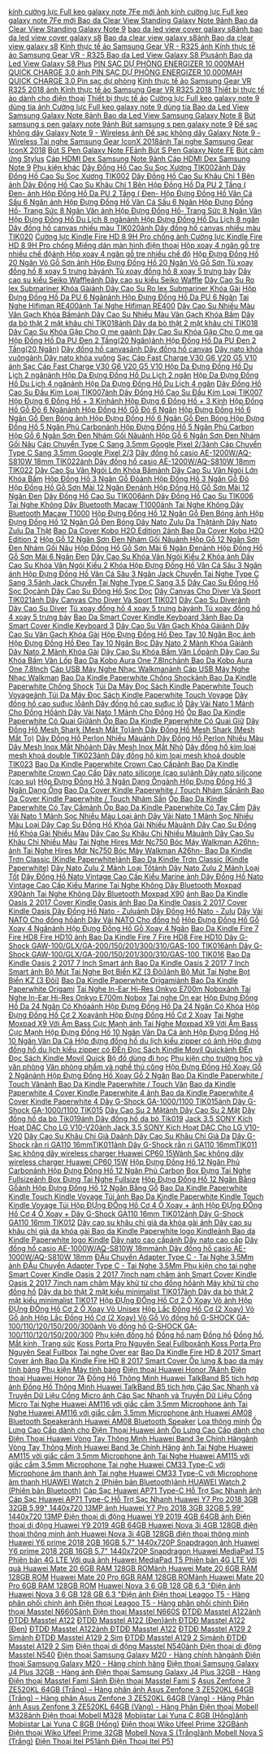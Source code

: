  [kính cường lực Full keo galaxy note 7Fe mới ](https://xasaxa.com/v1/pd/mieng-dan-man-hinh-dien-thoai-kinh-cuong-luc-full-keo-galaxy-note-7fe-moi/614)[ảnh kính cường lực Full keo galaxy note 7Fe mới ](https://xasaxa.com/v1/storage/mieng-dan-man-hinh-dien-thoai/kinh-cuong-luc-full-keo-galaxy-note-7fe-moi.jpg) [Bao da Clear View Standing Galaxy Note 9](https://xasaxa.com/v1/pd/op-lung-bao-da-dien-thoai-bao-da-clear-view-standing-galaxy-note-9/613)[ảnh Bao da Clear View Standing Galaxy Note 9](https://xasaxa.com/v1/storage/op-lung-bao-da-dien-thoai/bao-da-clear-view-standing-galaxy-note-9.jpg) [bao da led view cover galaxy s8](https://xasaxa.com/v1/pd/op-lung-bao-da-dien-thoai-bao-da-led-view-cover-galaxy-s8/612)[ảnh bao da led view cover galaxy s8](https://xasaxa.com/v1/storage/op-lung-bao-da-dien-thoai/bao-da-led-view-cover-galaxy-s8.jpg) [Bao da clear view galaxy s8](https://xasaxa.com/v1/pd/op-lung-bao-da-dien-thoai-bao-da-clear-view-galaxy-s8/611)[ảnh Bao da clear view galaxy s8](https://xasaxa.com/v1/storage/op-lung-bao-da-dien-thoai/bao-da-clear-view-galaxy-s8.jpg) [Kính thực tế ảo Samsung Gear VR - R325 ](https://xasaxa.com/v1/pd/thiet-bi-thuc-te-ao-danh-cho-dien-thoai-kinh-thuc-te-ao-samsung-gear-vr-r325/610)[ảnh Kính thực tế ảo Samsung Gear VR - R325 ](https://xasaxa.com/v1/storage/thiet-bi-thuc-te-ao-danh-cho-dien-thoai/kinh-thuc-te-ao-samsung-gear-vr-r325.jpg) [Bao da Led View Galaxy S8 Plus](https://xasaxa.com/v1/pd/op-lung-bao-da-dien-thoai-bao-da-led-view-galaxy-s8-plus/609)[ảnh Bao da Led View Galaxy S8 Plus](https://xasaxa.com/v1/storage/op-lung-bao-da-dien-thoai/bao-da-led-view-galaxy-s8-plus.jpg) [PIN SẠC DỰ PHÒNG ENERGIZER 10,000MAH QUICK CHARGE 3.0 ](https://xasaxa.com/v1/pd/pin-sac-du-phong-pin-sac-du-phong-energizer-10000mah-quick-charge-30/608)[ảnh PIN SẠC DỰ PHÒNG ENERGIZER 10,000MAH QUICK CHARGE 3.0 ](https://xasaxa.com/v1/storage/pin-sac-du-phong/pin-sac-du-phong-energizer-10000mah-quick-charge-30.jpg) [Pin sạc dự phòng](https://xasaxa.com/v1/pd/pin-sac-du-phong/607) [Kính thực tế ảo Samsung Gear VR R325 2018 ](https://xasaxa.com/v1/pd/thiet-bi-thuc-te-ao-danh-cho-dien-thoai-kinh-thuc-te-ao-samsung-gear-vr-r325-2018/606)[ảnh Kính thực tế ảo Samsung Gear VR R325 2018 ](https://xasaxa.com/v1/storage/thiet-bi-thuc-te-ao-danh-cho-dien-thoai/kinh-thuc-te-ao-samsung-gear-vr-r325-2018.jpg) [Thiết bị thực tế ảo dành cho điện thoại](https://xasaxa.com/v1/pd/thiet-bi-thuc-te-ao-danh-cho-dien-thoai/605) [Thiết bị thực tế ảo](https://xasaxa.com/v1/pd/thiet-bi-thuc-te-ao/604) [Cường lực Full keo galaxy note 9 dùng tia ](https://xasaxa.com/v1/pd/mieng-dan-man-hinh-dien-thoai-cuong-luc-full-keo-galaxy-note-9-dung-tia/603)[ảnh Cường lực Full keo galaxy note 9 dùng tia ](https://xasaxa.com/v1/storage/mieng-dan-man-hinh-dien-thoai/cuong-luc-full-keo-galaxy-note-9-dung-tia.jpg) [Bao da Led View Samsung Galaxy Note 8](https://xasaxa.com/v1/pd/op-lung-bao-da-dien-thoai-bao-da-led-view-samsung-galaxy-note-8/602)[ảnh Bao da Led View Samsung Galaxy Note 8](https://xasaxa.com/v1/storage/op-lung-bao-da-dien-thoai/bao-da-led-view-samsung-galaxy-note-8.jpg) [Bút samsung s pen galaxy note 9](https://xasaxa.com/v1/pd/phu-kien-khac-but-samsung-s-pen-galaxy-note-9/601)[ảnh Bút samsung s pen galaxy note 9](https://xasaxa.com/v1/storage/phu-kien-dien-thoai-khac/but-samsung-s-pen-galaxy-note-9.jpg) [Đế sạc không dây Galaxy Note 9 - Wireless ](https://xasaxa.com/v1/pd/cap-dock-sac-de-sac-khong-day-galaxy-note-9-wireless/600)[ảnh Đế sạc không dây Galaxy Note 9 - Wireless ](https://xasaxa.com/v1/storage/cap-dien-thoai/de-sac-khong-day-galaxy-note-9-wireless.jpg) [Tai nghe Samsung Gear IconX 2018](https://xasaxa.com/v1/pd/tai-nghe-nhet-tai-khong-day-tai-nghe-samsung-gear-iconx-2018/599)[ảnh Tai nghe Samsung Gear IconX 2018](https://xasaxa.com/v1/storage/tai-nghe-nhet-tai-khong-day/tai-nghe-samsung-gear-iconx-2018.jpg) [Bút S Pen Galaxy Note FE](https://xasaxa.com/v1/pd/but-cam-ung-stylus-but-s-pen-galaxy-note-fe/598)[ảnh Bút S Pen Galaxy Note FE](https://xasaxa.com/v1/storage/but-cam-ung-stylus/but-s-pen-galaxy-note-fe.jpg) [Bút cảm ứng Stylus](https://xasaxa.com/v1/pd/but-cam-ung-stylus/597) [Cáp HDMI Dex Samsung Note 9](https://xasaxa.com/v1/pd/phu-kien-khac-cap-hdmi-dex-samsung-note-9/596)[ảnh Cáp HDMI Dex Samsung Note 9](https://xasaxa.com/v1/storage/phu-kien-dien-thoai-khac/cap-hdmi-dex-samsung-note-9.jpg) [Phụ kiện khác](https://xasaxa.com/v1/pd/phu-kien-khac/595) [Dây Đồng Hồ Cao Su Sọc Xương TIK002](https://xasaxa.com/v1/pd/phu-kien-dong-ho-day-dong-ho-cao-su-soc-xuong-tik002/594)[ảnh Dây Đồng Hồ Cao Su Sọc Xương TIK002](https://xasaxa.com/v1/storage/phu-kien-dong-ho-danh-cho-nam-gioi/day-dong-ho-cao-su-soc-xuong-tik002.jpg) [Dây Đồng Hồ Cao Su Khâu Chỉ 1 Bên ](https://xasaxa.com/v1/pd/phu-kien-dong-ho-day-dong-ho-cao-su-khau-chi-1-ben/593)[ảnh Dây Đồng Hồ Cao Su Khâu Chỉ 1 Bên ](https://xasaxa.com/v1/storage/phu-kien-dong-ho-danh-cho-nam-gioi/day-dong-ho-cao-su-khau-chi-1-ben.jpg) [Hộp Đồng Hồ Da PU 2 Tầng ( Đen- ](https://xasaxa.com/v1/pd/phu-kien-dong-ho-hop-dong-ho-da-pu-2-tang-den/592)[ảnh Hộp Đồng Hồ Da PU 2 Tầng ( Đen- ](https://xasaxa.com/v1/storage/phu-kien-dong-ho-danh-cho-nam-gioi/hop-dong-ho-da-pu-2-tang-den.jpg) [Hộp Đựng Đồng Hồ Vân Cá Sấu 6 Ngăn ](https://xasaxa.com/v1/pd/phu-kien-dong-ho-hop-dung-dong-ho-van-ca-sau-6-ngan/591)[ảnh Hộp Đựng Đồng Hồ Vân Cá Sấu 6 Ngăn ](https://xasaxa.com/v1/storage/phu-kien-dong-ho-danh-cho-nam-gioi/hop-dung-dong-ho-van-ca-sau-6-ngan.jpg) [Hộp Đựng Đồng Hồ- Trang Sức 8 Ngăn Vân ](https://xasaxa.com/v1/pd/phu-kien-dong-ho-hop-dung-dong-ho-trang-suc-8-ngan-van/590)[ảnh Hộp Đựng Đồng Hồ- Trang Sức 8 Ngăn Vân ](https://xasaxa.com/v1/storage/phu-kien-dong-ho-danh-cho-nam-gioi/hop-dung-dong-ho-trang-suc-8-ngan-van.jpg) [Hộp Đựng Đồng Hồ Du Lịch 8 ngăn](https://xasaxa.com/v1/pd/phu-kien-dong-ho-hop-dung-dong-ho-du-lich-8-ngan/589)[ảnh Hộp Đựng Đồng Hồ Du Lịch 8 ngăn](https://xasaxa.com/v1/storage/phu-kien-dong-ho-danh-cho-nam-gioi/hop-dung-dong-ho-du-lich-8-ngan.jpg) [Dây đồng hồ canvas nhiều màu TIK020](https://xasaxa.com/v1/pd/phu-kien-dong-ho-day-dong-ho-canvas-nhieu-mau-tik020/588)[ảnh Dây đồng hồ canvas nhiều màu TIK020](https://xasaxa.com/v1/storage/phu-kien-dong-ho-danh-cho-nam-gioi/day-dong-ho-canvas-nhieu-mau-tik020.jpg) [Cường lực Kindle Fire HD 8 9H Pro chống ](https://xasaxa.com/v1/pd/mieng-dan-man-hinh-dien-thoai-cuong-luc-kindle-fire-hd-8-9h-pro-chong/587)[ảnh Cường lực Kindle Fire HD 8 9H Pro chống ](https://xasaxa.com/v1/storage/mieng-dan-man-hinh-dien-thoai/cuong-luc-kindle-fire-hd-8-9h-pro-chong.jpg) [Miếng dán màn hình điện thoại](https://xasaxa.com/v1/pd/mieng-dan-man-hinh-dien-thoai/586) [Hộp xoay 4 ngăn gỗ tre nhiều chế độ](https://xasaxa.com/v1/pd/phu-kien-dong-ho-hop-xoay-4-ngan-go-tre-nhieu-che-do/585)[ảnh Hộp xoay 4 ngăn gỗ tre nhiều chế độ](https://xasaxa.com/v1/storage/phu-kien-dong-ho-danh-cho-nam-gioi/hop-xoay-4-ngan-go-tre-nhieu-che-do.jpg) [Hộp Đựng Đồng Hồ 20 Ngăn Vỏ Gỗ Sơn ](https://xasaxa.com/v1/pd/phu-kien-dong-ho-hop-dung-dong-ho-20-ngan-vo-go-son/584)[ảnh Hộp Đựng Đồng Hồ 20 Ngăn Vỏ Gỗ Sơn ](https://xasaxa.com/v1/storage/temporary-url-key-level4-5/hop-dung-dong-ho-20-ngan-vo-go-son.jpg) [Tủ xoay đồng hồ 8 xoay 5 trưng bày](https://xasaxa.com/v1/pd/phu-kien-dong-ho-tu-xoay-dong-ho-8-xoay-5-trung-bay/583)[ảnh Tủ xoay đồng hồ 8 xoay 5 trưng bày](https://xasaxa.com/v1/storage/phu-kien-dong-ho-danh-cho-nam-gioi/tu-xoay-dong-ho-8-xoay-5-trung-bay.jpg) [Dây cao su kiểu Seiko Waffle](https://xasaxa.com/v1/pd/phu-kien-dong-ho-day-cao-su-kieu-seiko-waffle/582)[ảnh Dây cao su kiểu Seiko Waffle](https://xasaxa.com/v1/storage/phu-kien-dong-ho-danh-cho-nam-gioi/day-cao-su-kieu-seiko-waffle.jpg) [Dây Cao Su Ro lex Submariner Khóa Gài](https://xasaxa.com/v1/pd/phu-kien-dong-ho-day-cao-su-ro-lex-submariner-khoa-gai/581)[ảnh Dây Cao Su Ro lex Submariner Khóa Gài](https://xasaxa.com/v1/storage/phu-kien-dong-ho-danh-cho-nam-gioi/day-cao-su-ro-lex-submariner-khoa-gai.jpg) [Hộp Đựng Đồng Hồ Da PU 6 Ngăn](https://xasaxa.com/v1/pd/phu-kien-dong-ho-hop-dung-dong-ho-da-pu-6-ngan/580)[ảnh Hộp Đựng Đồng Hồ Da PU 6 Ngăn](https://xasaxa.com/v1/storage/temporary-url-key-level4-5/hop-dung-dong-ho-da-pu-6-ngan.jpg) [Tai Nghe Hifiman RE400](https://xasaxa.com/v1/pd/tai-nghe-nhet-tai-tai-nghe-hifiman-re400/579)[ảnh Tai Nghe Hifiman RE400](https://xasaxa.com/v1/storage/tai-nghe-nhet-tai/tai-nghe-hifiman-re400.jpg) [Dây Cao Su Nhiều Màu Vân Gạch Khóa Bấm](https://xasaxa.com/v1/pd/phu-kien-dong-ho-day-cao-su-nhieu-mau-van-gach-khoa-bam/578)[ảnh Dây Cao Su Nhiều Màu Vân Gạch Khóa Bấm](https://xasaxa.com/v1/storage/phu-kien-dong-ho-danh-cho-nam-gioi/day-cao-su-nhieu-mau-van-gach-khoa-bam.jpg) [Dây da bò thật 2 mặt khâu chỉ TIK018](https://xasaxa.com/v1/pd/phu-kien-dong-ho-day-da-bo-that-2-mat-khau-chi-tik018/577)[ảnh Dây da bò thật 2 mặt khâu chỉ TIK018](https://xasaxa.com/v1/storage/phu-kien-dong-ho-danh-cho-nam-gioi/day-da-bo-that-2-mat-khau-chi-tik018.jpg) [Dây Cao Su Khóa Gập Cho O me ga](https://xasaxa.com/v1/pd/phu-kien-dong-ho-day-cao-su-khoa-gap-cho-o-me-ga/576)[ảnh Dây Cao Su Khóa Gập Cho O me ga](https://xasaxa.com/v1/storage/phu-kien-dong-ho-danh-cho-nam-gioi/day-cao-su-khoa-gap-cho-o-me-ga.jpg) [Hộp Đồng Hồ Da PU Đen 2 Tầng(20 Ngăn)](https://xasaxa.com/v1/pd/phu-kien-dong-ho-hop-dong-ho-da-pu-den-2-tang20-ngan/575)[ảnh Hộp Đồng Hồ Da PU Đen 2 Tầng(20 Ngăn)](https://xasaxa.com/v1/storage/temporary-url-key-level4-5/hop-dong-ho-da-pu-den-2-tang20-ngan.jpg) [Dây đồng hồ canvas](https://xasaxa.com/v1/pd/phu-kien-dong-ho-day-dong-ho-canvas/574)[ảnh Dây đồng hồ canvas](https://xasaxa.com/v1/storage/phu-kien-dong-ho-danh-cho-nam-gioi/day-dong-ho-canvas.jpg) [Dây nato khóa vuông](https://xasaxa.com/v1/pd/phu-kien-dong-ho-day-nato-khoa-vuong/573)[ảnh Dây nato khóa vuông](https://xasaxa.com/v1/storage/phu-kien-dong-ho-danh-cho-nam-gioi/day-nato-khoa-vuong.jpg) [Sạc Cáp Fast Charge V30 G6 V20 G5 V10 ](https://xasaxa.com/v1/pd/cap-dock-sac-sac-cap-fast-charge-v30-g6-v20-g5-v10/572)[ảnh Sạc Cáp Fast Charge V30 G6 V20 G5 V10 ](https://xasaxa.com/v1/storage/cap-dien-thoai/sac-cap-fast-charge-v30-g6-v20-g5-v10.jpg) [Hộp Da Đựng Đồng Hồ Du Lịch 2 ngăn](https://xasaxa.com/v1/pd/phu-kien-dong-ho-hop-da-dung-dong-ho-du-lich-2-ngan/571)[ảnh Hộp Da Đựng Đồng Hồ Du Lịch 2 ngăn](https://xasaxa.com/v1/storage/phu-kien-dong-ho-danh-cho-nam-gioi/hop-da-dung-dong-ho-du-lich-2-ngan.jpg) [Hộp Da Đựng Đồng Hồ Du Lịch 4 ngăn](https://xasaxa.com/v1/pd/phu-kien-dong-ho-hop-da-dung-dong-ho-du-lich-4-ngan/570)[ảnh Hộp Da Đựng Đồng Hồ Du Lịch 4 ngăn](https://xasaxa.com/v1/storage/phu-kien-dong-ho-danh-cho-nam-gioi/hop-da-dung-dong-ho-du-lich-4-ngan.jpg) [Dây Đồng Hồ Cao Su Đầu Kim Loại TIK007](https://xasaxa.com/v1/pd/phu-kien-dong-ho-day-dong-ho-cao-su-dau-kim-loai-tik007/569)[ảnh Dây Đồng Hồ Cao Su Đầu Kim Loại TIK007](https://xasaxa.com/v1/storage/temporary-url-key-level4-5/day-dong-ho-cao-su-dau-kim-loai-tik007.jpg) [Hộp Đựng 6 Đồng Hồ + 3 Kính](https://xasaxa.com/v1/pd/phu-kien-dong-ho-hop-dung-6-dong-ho-3-kinh/568)[ảnh Hộp Đựng 6 Đồng Hồ + 3 Kính](https://xasaxa.com/v1/storage/phu-kien-dong-ho-danh-cho-nam-gioi/hop-dung-6-dong-ho-3-kinh.jpg) [Hộp Đồng Hồ Gỗ Đỏ 6 Ngăn](https://xasaxa.com/v1/pd/phu-kien-dong-ho-hop-dong-ho-go-do-6-ngan/567)[ảnh Hộp Đồng Hồ Gỗ Đỏ 6 Ngăn](https://xasaxa.com/v1/storage/phu-kien-dong-ho-danh-cho-nam-gioi/hop-dong-ho-go-do-6-ngan.jpg) [Hộp Đựng Đồng Hồ 6 Ngăn Gỗ Đen Bóng ](https://xasaxa.com/v1/pd/phu-kien-dong-ho-hop-dung-dong-ho-6-ngan-go-den-bong/566)[ảnh Hộp Đựng Đồng Hồ 6 Ngăn Gỗ Đen Bóng ](https://xasaxa.com/v1/storage/phu-kien-dong-ho-danh-cho-nam-gioi/hop-dung-dong-ho-6-ngan-go-den-bong.jpg) [Hộp Đựng Đồng Hồ 5 Ngăn Phủ Carbon](https://xasaxa.com/v1/pd/phu-kien-dong-ho-hop-dung-dong-ho-5-ngan-phu-carbon/565)[ảnh Hộp Đựng Đồng Hồ 5 Ngăn Phủ Carbon](https://xasaxa.com/v1/storage/phu-kien-dong-ho-danh-cho-nam-gioi/hop-dung-dong-ho-5-ngan-phu-carbon.jpg) [Hộp Gỗ 6 Ngăn Sơn Đen Nhám Gối Nâu](https://xasaxa.com/v1/pd/phu-kien-dong-ho-hop-go-6-ngan-son-den-nham-goi-nau/564)[ảnh Hộp Gỗ 6 Ngăn Sơn Đen Nhám Gối Nâu](https://xasaxa.com/v1/storage/phu-kien-dong-ho-danh-cho-nam-gioi/hop-go-6-ngan-son-den-nham-goi-nau.jpg) [Cáp Chuyển Type C Sang 3.5mm Google Pixel 2/3](https://xasaxa.com/v1/pd/cap-dock-sac-cap-chuyen-type-c-sang-35mm-google-pixel-23/563)[ảnh Cáp Chuyển Type C Sang 3.5mm Google Pixel 2/3](https://xasaxa.com/v1/storage/cap-dien-thoai/cap-chuyen-type-c-sang-35mm-google-pixel-23.jpg) [Dây đồng hồ casio AE-1200W/AQ-S810W 18mm TIK022](https://xasaxa.com/v1/pd/phu-kien-dong-ho-day-dong-ho-casio-ae-1200waq-s810w-18mm-tik022/562)[ảnh Dây đồng hồ casio AE-1200W/AQ-S810W 18mm TIK022](https://xasaxa.com/v1/storage/phu-kien-dong-ho-danh-cho-nam-gioi/day-dong-ho-casio-ae-1200waq-s810w-18mm-tik022.jpg) [Dây Cao Su Vân Ngói Lớn Khóa Bấm](https://xasaxa.com/v1/pd/phu-kien-dong-ho-day-cao-su-van-ngoi-lon-khoa-bam/561)[ảnh Dây Cao Su Vân Ngói Lớn Khóa Bấm](https://xasaxa.com/v1/storage/phu-kien-dong-ho-danh-cho-nam-gioi/day-cao-su-van-ngoi-lon-khoa-bam.jpg) [Hộp Đồng Hồ 3 Ngăn Gỗ Đỏ](https://xasaxa.com/v1/pd/phu-kien-dong-ho-hop-dong-ho-3-ngan-go-do/560)[ảnh Hộp Đồng Hồ 3 Ngăn Gỗ Đỏ](https://xasaxa.com/v1/storage/temporary-url-key-level4-5/hop-dong-ho-3-ngan-go-do.jpg) [Hộp Đồng Hồ Gỗ Sơn Mài 12 Ngăn Đen](https://xasaxa.com/v1/pd/phu-kien-dong-ho-hop-dong-ho-go-son-mai-12-ngan-den/559)[ảnh Hộp Đồng Hồ Gỗ Sơn Mài 12 Ngăn Đen](https://xasaxa.com/v1/storage/temporary-url-key-level4-5/hop-dong-ho-go-son-mai-12-ngan-den.jpg) [Dây Đồng Hồ Cao Su TIK006](https://xasaxa.com/v1/pd/phu-kien-dong-ho-day-dong-ho-cao-su-tik006/558)[ảnh Dây Đồng Hồ Cao Su TIK006](https://xasaxa.com/v1/storage/phu-kien-dong-ho-danh-cho-nam-gioi/day-dong-ho-cao-su-tik006.jpg) [Tai Nghe Không Dây Bluetooth Macaw T1000](https://xasaxa.com/v1/pd/tai-nghe-nhet-tai-khong-day-tai-nghe-khong-day-bluetooth-macaw-t1000/557)[ảnh Tai Nghe Không Dây Bluetooth Macaw T1000](https://xasaxa.com/v1/storage/tai-nghe-nhet-tai-khong-day/tai-nghe-khong-day-bluetooth-macaw-t1000.jpg) [Hộp Đựng Đồng Hồ 12 Ngăn Gỗ Đen Bóng ](https://xasaxa.com/v1/pd/phu-kien-dong-ho-hop-dung-dong-ho-12-ngan-go-den-bong/556)[ảnh Hộp Đựng Đồng Hồ 12 Ngăn Gỗ Đen Bóng ](https://xasaxa.com/v1/storage/phu-kien-dong-ho-danh-cho-nam-gioi/hop-dung-dong-ho-12-ngan-go-den-bong.jpg) [Dây Nato Zulu Da Thật](https://xasaxa.com/v1/pd/phu-kien-dong-ho-day-nato-zulu-da-that/555)[ảnh Dây Nato Zulu Da Thật](https://xasaxa.com/v1/storage/temporary-url-key-level4-5/day-nato-zulu-da-that.jpg) [Bao Da Cover Kobo H2O Edition 2](https://xasaxa.com/v1/pd/op-lung-bao-da-may-tinh-bang-bao-da-cover-kobo-h2o-edition-2/554)[ảnh Bao Da Cover Kobo H2O Edition 2](https://xasaxa.com/v1/storage/op-lung-bao-da-may-tinh-bang/bao-da-cover-kobo-h2o-edition-2.jpg) [Hộp Gỗ 12 Ngăn Sơn Đen Nhám Gối Nâu](https://xasaxa.com/v1/pd/phu-kien-dong-ho-hop-go-12-ngan-son-den-nham-goi-nau/553)[ảnh Hộp Gỗ 12 Ngăn Sơn Đen Nhám Gối Nâu](https://xasaxa.com/v1/storage/phu-kien-dong-ho-danh-cho-nam-gioi/hop-go-12-ngan-son-den-nham-goi-nau.jpg) [Hộp Đồng Hồ Gỗ Sơn Mài 6 Ngăn Đen](https://xasaxa.com/v1/pd/phu-kien-dong-ho-hop-dong-ho-go-son-mai-6-ngan-den/552)[ảnh Hộp Đồng Hồ Gỗ Sơn Mài 6 Ngăn Đen](https://xasaxa.com/v1/storage/temporary-url-key-level4-5/hop-dong-ho-go-son-mai-6-ngan-den.jpg) [Dây Cao Su Khóa Vân Ngói Kiểu 2 Khóa ](https://xasaxa.com/v1/pd/phu-kien-dong-ho-day-cao-su-khoa-van-ngoi-kieu-2-khoa/551)[ảnh Dây Cao Su Khóa Vân Ngói Kiểu 2 Khóa ](https://xasaxa.com/v1/storage/temporary-url-key-level4-5/day-cao-su-khoa-van-ngoi-kieu-2-khoa.jpg) [Hộp Đựng Đồng Hồ Vân Cá Sâu 3 Ngăn ](https://xasaxa.com/v1/pd/phu-kien-dong-ho-hop-dung-dong-ho-van-ca-sau-3-ngan/550)[ảnh Hộp Đựng Đồng Hồ Vân Cá Sâu 3 Ngăn ](https://xasaxa.com/v1/storage/temporary-url-key-level4-5/hop-dung-dong-ho-van-ca-sau-3-ngan.jpg) [Jack Chuyển Tai Nghe Type C Sang 3.5](https://xasaxa.com/v1/pd/phu-kien-cho-tai-nghe-jack-chuyen-tai-nghe-type-c-sang-35/549)[ảnh Jack Chuyển Tai Nghe Type C Sang 3.5](https://xasaxa.com/v1/storage/phu-kien-cho-tai-nghe/jack-chuyen-tai-nghe-type-c-sang-35.jpg) [Dây Cao Su Đồng Hồ Sọc Dọc](https://xasaxa.com/v1/pd/phu-kien-dong-ho-day-cao-su-dong-ho-soc-doc/548)[ảnh Dây Cao Su Đồng Hồ Sọc Dọc](https://xasaxa.com/v1/storage/phu-kien-dong-ho-danh-cho-nam-gioi/day-cao-su-dong-ho-soc-doc.jpg) [Dây Canvas Cho Diver Và Sport TIK021](https://xasaxa.com/v1/pd/phu-kien-dong-ho-day-canvas-cho-diver-va-sport-tik021/547)[ảnh Dây Canvas Cho Diver Và Sport TIK021](https://xasaxa.com/v1/storage/phu-kien-dong-ho-danh-cho-nam-gioi/day-canvas-cho-diver-va-sport-tik021.jpg) [Dây Cao Su Diver](https://xasaxa.com/v1/pd/phu-kien-dong-ho-day-cao-su-diver/546)[ảnh Dây Cao Su Diver](https://xasaxa.com/v1/storage/temporary-url-key-level4-5/day-cao-su-diver.jpg) [Tủ xoay đồng hồ 4 xoay 5 trưng bày](https://xasaxa.com/v1/pd/phu-kien-dong-ho-tu-xoay-dong-ho-4-xoay-5-trung-bay/545)[ảnh Tủ xoay đồng hồ 4 xoay 5 trưng bày](https://xasaxa.com/v1/storage/phu-kien-dong-ho-danh-cho-nam-gioi/tu-xoay-dong-ho-4-xoay-5-trung-bay.jpg) [Bao Da Smart Cover Kindle Keyboard 3](https://xasaxa.com/v1/pd/op-lung-bao-da-may-tinh-bang-bao-da-smart-cover-kindle-keyboard-3/544)[ảnh Bao Da Smart Cover Kindle Keyboard 3](https://xasaxa.com/v1/storage/op-lung-bao-da-may-tinh-bang/bao-da-smart-cover-kindle-keyboard-3.jpg) [Dây Cao Su Vân Gạch Khóa Gài](https://xasaxa.com/v1/pd/phu-kien-dong-ho-day-cao-su-van-gach-khoa-gai/543)[ảnh Dây Cao Su Vân Gạch Khóa Gài](https://xasaxa.com/v1/storage/phu-kien-dong-ho-danh-cho-nam-gioi/day-cao-su-van-gach-khoa-gai.jpg) [Hộp Đựng Đồng Hồ Đeo Tay 10 Ngăn Bọc ](https://xasaxa.com/v1/pd/phu-kien-dong-ho-hop-dung-dong-ho-deo-tay-10-ngan-boc/542)[ảnh Hộp Đựng Đồng Hồ Đeo Tay 10 Ngăn Bọc ](https://xasaxa.com/v1/storage/temporary-url-key-level4-5/hop-dung-dong-ho-deo-tay-10-ngan-boc.jpg) [Dây Nato 2 Mảnh Khóa Gài](https://xasaxa.com/v1/pd/phu-kien-dong-ho-day-nato-2-manh-khoa-gai/541)[ảnh Dây Nato 2 Mảnh Khóa Gài](https://xasaxa.com/v1/storage/temporary-url-key-level4-5/day-nato-2-manh-khoa-gai.jpg) [Dây Cao Su Khóa Bấm Vân Lốp](https://xasaxa.com/v1/pd/phu-kien-dong-ho-day-cao-su-khoa-bam-van-lop/540)[ảnh Dây Cao Su Khóa Bấm Vân Lốp](https://xasaxa.com/v1/storage/temporary-url-key-level4-5/day-cao-su-khoa-bam-van-lop.jpg) [Bao Da Kobo Aura One 7.8Inch](https://xasaxa.com/v1/pd/op-lung-bao-da-may-tinh-bang-bao-da-kobo-aura-one-78inch/539)[ảnh Bao Da Kobo Aura One 7.8Inch](https://xasaxa.com/v1/storage/op-lung-bao-da-may-tinh-bang/bao-da-kobo-aura-one-78inch.jpg) [Cáp USB Máy Nghe Nhạc Walkman](https://xasaxa.com/v1/pd/phu-kien-cho-tai-nghe-cap-usb-may-nghe-nhac-walkman/538)[ảnh Cáp USB Máy Nghe Nhạc Walkman](https://xasaxa.com/v1/storage/phu-kien-cho-tai-nghe/cap-usb-may-nghe-nhac-walkman.jpg) [Bao Da Kindle Paperwhite Chống Shock](https://xasaxa.com/v1/pd/op-lung-bao-da-may-tinh-bang-bao-da-kindle-paperwhite-chong-shock/537)[ảnh Bao Da Kindle Paperwhite Chống Shock](https://xasaxa.com/v1/storage/op-lung-bao-da-may-tinh-bang/bao-da-kindle-paperwhite-chong-shock.jpg) [Túi Da Máy Đọc Sách Kindle Paperwhite Touch Voyage](https://xasaxa.com/v1/pd/bo-do-dung-di-hoc-tui-da-may-doc-sach-kindle-paperwhite-touch-voyage/536)[ảnh Túi Da Máy Đọc Sách Kindle Paperwhite Touch Voyage](https://xasaxa.com/v1/storage/bo-do-dung-di-hoc/tui-da-may-doc-sach-kindle-paperwhite-touch-voyage.jpg) [Dây đồng hồ cao suđục lỗ](https://xasaxa.com/v1/pd/phu-kien-dong-ho-day-dong-ho-cao-suduc-lo/535)[ảnh Dây đồng hồ cao suđục lỗ](https://xasaxa.com/v1/storage/phu-kien-dong-ho-danh-cho-nam-gioi/day-dong-ho-cao-suduc-lo.jpg) [Dây Vải Nato 1 Mảnh Cho Đồng Hồ](https://xasaxa.com/v1/pd/phu-kien-dong-ho-day-vai-nato-1-manh-cho-dong-ho/534)[ảnh Dây Vải Nato 1 Mảnh Cho Đồng Hồ](https://xasaxa.com/v1/storage/temporary-url-key-level4-5/day-vai-nato-1-manh-cho-dong-ho.jpg) [Ốp Bao Da Kindle Paperwhite Có Quai Giữ](https://xasaxa.com/v1/pd/op-lung-bao-da-may-tinh-bang-op-bao-da-kindle-paperwhite-co-quai-giu/533)[ảnh Ốp Bao Da Kindle Paperwhite Có Quai Giữ](https://xasaxa.com/v1/storage/op-lung-bao-da-may-tinh-bang/op-bao-da-kindle-paperwhite-co-quai-giu.jpg) [Dây Đồng Hồ Mesh Shark (Mesh Mắt To)](https://xasaxa.com/v1/pd/phu-kien-dong-ho-day-dong-ho-mesh-shark-mesh-mat-to/532)[ảnh Dây Đồng Hồ Mesh Shark (Mesh Mắt To)](https://xasaxa.com/v1/storage/phu-kien-dong-ho-danh-cho-nam-gioi/day-dong-ho-mesh-shark-mesh-mat-to.jpg) [Dây Đồng Hồ Perlon Nhiều Màu](https://xasaxa.com/v1/pd/phu-kien-dong-ho-day-dong-ho-perlon-nhieu-mau/531)[ảnh Dây Đồng Hồ Perlon Nhiều Màu](https://xasaxa.com/v1/storage/temporary-url-key-level4-5/day-dong-ho-perlon-nhieu-mau.jpg) [Dây Mesh Inox Mắt Nhỏ](https://xasaxa.com/v1/pd/phu-kien-dong-ho-day-mesh-inox-mat-nho/530)[ảnh Dây Mesh Inox Mắt Nhỏ](https://xasaxa.com/v1/storage/temporary-url-key-level4-5/day-mesh-inox-mat-nho.jpg) [Dây đồng hồ kim loại mesh khoá double TIK023](https://xasaxa.com/v1/pd/phu-kien-dong-ho-day-dong-ho-kim-loai-mesh-khoa-double-tik023/529)[ảnh Dây đồng hồ kim loại mesh khoá double TIK023](https://xasaxa.com/v1/storage/phu-kien-dong-ho-danh-cho-nam-gioi/day-dong-ho-kim-loai-mesh-khoa-double-tik023.jpg) [Bao Da Kindle Paperwhite Crown Cao Cấp](https://xasaxa.com/v1/pd/op-lung-bao-da-may-tinh-bang-bao-da-kindle-paperwhite-crown-cao-cap/528)[ảnh Bao Da Kindle Paperwhite Crown Cao Cấp](https://xasaxa.com/v1/storage/op-lung-bao-da-may-tinh-bang/bao-da-kindle-paperwhite-crown-cao-cap.jpg) [Dây nato silicone (cao su)](https://xasaxa.com/v1/pd/phu-kien-dong-ho-day-nato-silicone-cao-su/527)[ảnh Dây nato silicone (cao su)](https://xasaxa.com/v1/storage/phu-kien-dong-ho-danh-cho-nam-gioi/day-nato-silicone-cao-su.jpg) [Hộp Đựng Đồng Hồ 3 Ngăn Dạng Ống](https://xasaxa.com/v1/pd/phu-kien-dong-ho-hop-dung-dong-ho-3-ngan-dang-ong/526)[ảnh Hộp Đựng Đồng Hồ 3 Ngăn Dạng Ống](https://xasaxa.com/v1/storage/phu-kien-dong-ho-danh-cho-nam-gioi/hop-dung-dong-ho-3-ngan-dang-ong.jpg) [Bao Da Cover Kindle Paperwhite / Touch Nhám Sần](https://xasaxa.com/v1/pd/op-lung-bao-da-may-tinh-bang-bao-da-cover-kindle-paperwhite-touch-nham-san/525)[ảnh Bao Da Cover Kindle Paperwhite / Touch Nhám Sần](https://xasaxa.com/v1/storage/op-lung-bao-da-may-tinh-bang/bao-da-cover-kindle-paperwhite-touch-nham-san.jpg) [Ốp Bao Da Kindle Paperwhite Có Tay Cầm](https://xasaxa.com/v1/pd/op-lung-bao-da-may-tinh-bang-op-bao-da-kindle-paperwhite-co-tay-cam/524)[ảnh Ốp Bao Da Kindle Paperwhite Có Tay Cầm](https://xasaxa.com/v1/storage/op-lung-bao-da-may-tinh-bang/op-bao-da-kindle-paperwhite-co-tay-cam.jpg) [Dây Vải Nato 1 Mảnh Sọc Nhiều Màu Loại ](https://xasaxa.com/v1/pd/phu-kien-dong-ho-day-vai-nato-1-manh-soc-nhieu-mau-loai/523)[ảnh Dây Vải Nato 1 Mảnh Sọc Nhiều Màu Loại ](https://xasaxa.com/v1/storage/phu-kien-dong-ho-danh-cho-nam-gioi/day-vai-nato-1-manh-soc-nhieu-mau-loai.jpg) [Dây Cao Su Đồng Hồ Khóa Gài Nhiều Màu](https://xasaxa.com/v1/pd/phu-kien-dong-ho-day-cao-su-dong-ho-khoa-gai-nhieu-mau/522)[ảnh Dây Cao Su Đồng Hồ Khóa Gài Nhiều Màu](https://xasaxa.com/v1/storage/phu-kien-dong-ho-danh-cho-nam-gioi/day-cao-su-dong-ho-khoa-gai-nhieu-mau.jpg) [Dây Cao Su Khâu Chỉ Nhiều Màu](https://xasaxa.com/v1/pd/phu-kien-dong-ho-day-cao-su-khau-chi-nhieu-mau/521)[ảnh Dây Cao Su Khâu Chỉ Nhiều Màu](https://xasaxa.com/v1/storage/phu-kien-dong-ho-danh-cho-nam-gioi/day-cao-su-khau-chi-nhieu-mau.jpg) [Tai Nghe Hires Mdr Nc750 Bóc Máy Walkman A26hn- ](https://xasaxa.com/v1/pd/tai-nghe-on-ear-tai-nghe-hires-mdr-nc750-boc-may-walkman-a26hn/520)[ảnh Tai Nghe Hires Mdr Nc750 Bóc Máy Walkman A26hn- ](https://xasaxa.com/v1/storage/tai-nghe-on-ear/tai-nghe-hires-mdr-nc750-boc-may-walkman-a26hn.jpg) [Bao Da Kindle Trơn Classic (Kindle Paperwhite)](https://xasaxa.com/v1/pd/op-lung-bao-da-may-tinh-bang-bao-da-kindle-tron-classic-kindle-paperwhite/519)[ảnh Bao Da Kindle Trơn Classic (Kindle Paperwhite)](https://xasaxa.com/v1/storage/op-lung-bao-da-may-tinh-bang/bao-da-kindle-tron-classic-kindle-paperwhite.jpg) [Dây Nato Zulu 2 Mảnh Loại Tốt](https://xasaxa.com/v1/pd/phu-kien-dong-ho-day-nato-zulu-2-manh-loai-tot/518)[ảnh Dây Nato Zulu 2 Mảnh Loại Tốt](https://xasaxa.com/v1/storage/phu-kien-dong-ho-danh-cho-nam-gioi/day-nato-zulu-2-manh-loai-tot.jpg) [Dây Đồng Hồ Nato Vintage Cao Cấp Kiểu Marine ](https://xasaxa.com/v1/pd/phu-kien-dong-ho-day-dong-ho-nato-vintage-cao-cap-kieu-marine/517)[ảnh Dây Đồng Hồ Nato Vintage Cao Cấp Kiểu Marine ](https://xasaxa.com/v1/storage/phu-kien-dong-ho-danh-cho-nam-gioi/day-dong-ho-nato-vintage-cao-cap-kieu-marine.jpg) [Tai Nghe Không Dây Bluetooth Moxpad X90](https://xasaxa.com/v1/pd/tai-nghe-nhet-tai-khong-day-tai-nghe-khong-day-bluetooth-moxpad-x90/516)[ảnh Tai Nghe Không Dây Bluetooth Moxpad X90](https://xasaxa.com/v1/storage/tai-nghe-nhet-tai-khong-day/tai-nghe-khong-day-bluetooth-moxpad-x90.jpg) [](https://xasaxa.com/v1/pd/tai-nghe-nhet-tai-khong-day/515)[ảnh ](https://xasaxa.com/v1/storage/tai-nghe-nhet-tai-khong-day/.jpg) [Bao Da Kindle Oasis 2 2017 Cover Kindle Oasis ](https://xasaxa.com/v1/pd/op-lung-bao-da-may-tinh-bang-bao-da-kindle-oasis-2-2017-cover-kindle-oasis/514)[ảnh Bao Da Kindle Oasis 2 2017 Cover Kindle Oasis ](https://xasaxa.com/v1/storage/op-lung-bao-da-may-tinh-bang/bao-da-kindle-oasis-2-2017-cover-kindle-oasis.jpg) [Dây Đồng Hồ Nato - Zulu](https://xasaxa.com/v1/pd/phu-kien-dong-ho-day-dong-ho-nato-zulu/513)[ảnh Dây Đồng Hồ Nato - Zulu](https://xasaxa.com/v1/storage/temporary-url-key-level4-5/day-dong-ho-nato-zulu.jpg) [Dây Vải NATO Cho đồng hồ](https://xasaxa.com/v1/pd/phu-kien-dong-ho-day-vai-nato-cho-dong-ho/512)[ảnh Dây Vải NATO Cho đồng hồ](https://xasaxa.com/v1/storage/temporary-url-key-level4-5/day-vai-nato-cho-dong-ho.jpg) [Hộp Đựng Đồng Hồ Gỗ Xoay 4 Ngăn](https://xasaxa.com/v1/pd/phu-kien-dong-ho-hop-dung-dong-ho-go-xoay-4-ngan/511)[ảnh Hộp Đựng Đồng Hồ Gỗ Xoay 4 Ngăn](https://xasaxa.com/v1/storage/temporary-url-key-level4-5/hop-dung-dong-ho-go-xoay-4-ngan.jpg) [Bao Da Kindle Fire 7 Fire HD8 Fire HD10 ](https://xasaxa.com/v1/pd/op-lung-bao-da-may-tinh-bang-bao-da-kindle-fire-7-fire-hd8-fire-hd10/510)[ảnh Bao Da Kindle Fire 7 Fire HD8 Fire HD10 ](https://xasaxa.com/v1/storage/op-lung-bao-da-may-tinh-bang/bao-da-kindle-fire-7-fire-hd8-fire-hd10.jpg) [Dây G-Shock GAW-100/GLX/GA-200/150/201/300/310/GAS-100 TIK016](https://xasaxa.com/v1/pd/phu-kien-dong-ho-day-g-shock-gaw-100glxga-200150201300310gas-100-tik016/509)[ảnh Dây G-Shock GAW-100/GLX/GA-200/150/201/300/310/GAS-100 TIK016](https://xasaxa.com/v1/storage/phu-kien-dong-ho-danh-cho-nam-gioi/day-g-shock-gaw-100glxga-200150201300310gas-100-tik016.jpg) [Bao Da Kindle Oasis 2 2017 7 Inch Smart ](https://xasaxa.com/v1/pd/op-lung-bao-da-may-tinh-bang-bao-da-kindle-oasis-2-2017-7-inch-smart/508)[ảnh Bao Da Kindle Oasis 2 2017 7 Inch Smart ](https://xasaxa.com/v1/storage/op-lung-bao-da-may-tinh-bang/bao-da-kindle-oasis-2-2017-7-inch-smart.jpg) [](https://xasaxa.com/v1/pd/phu-kien-dong-ho/507)[ảnh ](https://xasaxa.com/v1/storage/temporary-url-key-level4-5/.jpg) [Bộ Mút Tai Nghe Bọt Biển KZ (3 Đôi)](https://xasaxa.com/v1/pd/phu-kien-cho-tai-nghe-bo-mut-tai-nghe-bot-bien-kz-3-doi/506)[ảnh Bộ Mút Tai Nghe Bọt Biển KZ (3 Đôi)](https://xasaxa.com/v1/storage/phu-kien-cho-tai-nghe/bo-mut-tai-nghe-bot-bien-kz-3-doi.jpg) [Bao Da Kindle Paperwhite Origami](https://xasaxa.com/v1/pd/op-lung-bao-da-may-tinh-bang-bao-da-kindle-paperwhite-origami/505)[ảnh Bao Da Kindle Paperwhite Origami](https://xasaxa.com/v1/storage/op-lung-bao-da-may-tinh-bang/bao-da-kindle-paperwhite-origami.jpg) [Tai Nghe In-Ear Hi-Res Onkyo E700m Nobox](https://xasaxa.com/v1/pd/tai-nghe-on-ear-tai-nghe-in-ear-hi-res-onkyo-e700m-nobox/504)[ảnh Tai Nghe In-Ear Hi-Res Onkyo E700m Nobox](https://xasaxa.com/v1/storage/tai-nghe-on-ear/tai-nghe-in-ear-hi-res-onkyo-e700m-nobox.jpg) [Tai nghe On ear](https://xasaxa.com/v1/pd/tai-nghe-on-ear/503) [Hộp Đựng Đồng Hồ Da 24 Ngăn Có Khóa](https://xasaxa.com/v1/pd/phu-kien-dong-ho-hop-dung-dong-ho-da-24-ngan-co-khoa/502)[ảnh Hộp Đựng Đồng Hồ Da 24 Ngăn Có Khóa](https://xasaxa.com/v1/storage/temporary-url-key-level4-5/hop-dung-dong-ho-da-24-ngan-co-khoa.jpg) [Hộp Đựng Đồng Hồ Cơ 2 Xoay](https://xasaxa.com/v1/pd/phu-kien-dong-ho-hop-dung-dong-ho-co-2-xoay/501)[ảnh Hộp Đựng Đồng Hồ Cơ 2 Xoay](https://xasaxa.com/v1/storage/temporary-url-key-level4-5/hop-dung-dong-ho-co-2-xoay.jpg) [Tai Nghe Moxpad X9 Với Âm Bass Cực Mạnh ](https://xasaxa.com/v1/pd/tai-nghe-nhet-tai-tai-nghe-moxpad-x9-voi-am-bass-cuc-manh/500)[ảnh Tai Nghe Moxpad X9 Với Âm Bass Cực Mạnh ](https://xasaxa.com/v1/storage/tai-nghe-nhet-tai/tai-nghe-moxpad-x9-voi-am-bass-cuc-manh.jpg) [Hộp Đựng Đồng Hồ 10 Ngăn Vân Da Cá ](https://xasaxa.com/v1/pd/phu-kien-dong-ho-hop-dung-dong-ho-10-ngan-van-da-ca/499)[ảnh Hộp Đựng Đồng Hồ 10 Ngăn Vân Da Cá ](https://xasaxa.com/v1/storage/phu-kien-dong-ho-danh-cho-nam-gioi/hop-dung-dong-ho-10-ngan-van-da-ca.jpg) [Hộp đựng đồng hồ du lịch kiểu zipper có ](https://xasaxa.com/v1/pd/phu-kien-dong-ho-hop-dung-dong-ho-du-lich-kieu-zipper-co/498)[ảnh Hộp đựng đồng hồ du lịch kiểu zipper có ](https://xasaxa.com/v1/storage/phu-kien-dong-ho-danh-cho-nam-gioi/hop-dung-dong-ho-du-lich-kieu-zipper-co.jpg) [ĐÈn Đọc Sách Kindle Movil Quick](https://xasaxa.com/v1/pd/bo-do-dung-di-hoc-den-doc-sach-kindle-movil-quick/497)[ảnh ĐÈn Đọc Sách Kindle Movil Quick](https://xasaxa.com/v1/storage/bo-do-dung-di-hoc/den-doc-sach-kindle-movil-quick.jpg) [Bộ đồ dùng đi học](https://xasaxa.com/v1/pd/bo-do-dung-di-hoc/496) [Phụ kiện cho trường học và văn phòng](https://xasaxa.com/v1/pd/phu-kien-cho-truong-hoc-va-van-phong/495) [Văn phòng phẩm và nghề thủ công](https://xasaxa.com/v1/pd/van-phong-pham-va-nghe-thu-cong/494) [Hộp Đựng Đồng Hồ Xoay Gỗ 2 Ngăn](https://xasaxa.com/v1/pd/phu-kien-dong-ho-hop-dung-dong-ho-xoay-go-2-ngan/493)[ảnh Hộp Đựng Đồng Hồ Xoay Gỗ 2 Ngăn](https://xasaxa.com/v1/storage/phu-kien-dong-ho-danh-cho-nam-gioi/hop-dung-dong-ho-xoay-go-2-ngan.jpg) [Bao Da Kindle Paperwhite / Touch Vân](https://xasaxa.com/v1/pd/op-lung-bao-da-may-tinh-bang-bao-da-kindle-paperwhite-touch-van/492)[ảnh Bao Da Kindle Paperwhite / Touch Vân](https://xasaxa.com/v1/storage/op-lung-bao-da-may-tinh-bang/bao-da-kindle-paperwhite-touch-van.jpg) [Bao da Kindle Paperwhite 4 Cover Kindle Paperwhite 4 ](https://xasaxa.com/v1/pd/op-lung-bao-da-may-tinh-bang-bao-da-kindle-paperwhite-4-cover-kindle-paperwhite-4/491)[ảnh Bao da Kindle Paperwhite 4 Cover Kindle Paperwhite 4 ](https://xasaxa.com/v1/storage/op-lung-bao-da-may-tinh-bang/bao-da-kindle-paperwhite-4-cover-kindle-paperwhite-4.jpg) [Dây G-Shock GA-1000/1100 TIK015](https://xasaxa.com/v1/pd/phu-kien-dong-ho-day-g-shock-ga-10001100-tik015/490)[ảnh Dây G-Shock GA-1000/1100 TIK015](https://xasaxa.com/v1/storage/phu-kien-dong-ho-danh-cho-nam-gioi/day-g-shock-ga-10001100-tik015.jpg) [Dây Cao Su 2 Mặt](https://xasaxa.com/v1/pd/phu-kien-dong-ho-day-cao-su-2-mat/489)[ảnh Dây Cao Su 2 Mặt](https://xasaxa.com/v1/storage/phu-kien-dong-ho-danh-cho-nam-gioi/day-cao-su-2-mat.jpg) [Dây đồng hồ da bò Tik019](https://xasaxa.com/v1/pd/phu-kien-dong-ho-day-dong-ho-da-bo-tik019/488)[ảnh Dây đồng hồ da bò Tik019](https://xasaxa.com/v1/storage/phu-kien-dong-ho-danh-cho-nam-gioi/day-dong-ho-da-bo-tik019.jpg) [Jack 3.5 SONY Kích Hoạt DAC Cho LG V10-V20](https://xasaxa.com/v1/pd/phu-kien-cho-tai-nghe-jack-35-sony-kich-hoat-dac-cho-lg-v10-v20/487)[ảnh Jack 3.5 SONY Kích Hoạt DAC Cho LG V10-V20](https://xasaxa.com/v1/storage/phu-kien-cho-tai-nghe/jack-35-sony-kich-hoat-dac-cho-lg-v10-v20.jpg) [Dây Cao Su Khâu Chỉ Giả Da](https://xasaxa.com/v1/pd/phu-kien-dong-ho-day-cao-su-khau-chi-gia-da/486)[ảnh Dây Cao Su Khâu Chỉ Giả Da](https://xasaxa.com/v1/storage/temporary-url-key-level4-5/day-cao-su-khau-chi-gia-da.jpg) [Dây G-Shock rằn ri GA110 16mmTIK011](https://xasaxa.com/v1/pd/phu-kien-dong-ho-day-g-shock-ran-ri-ga110-16mmtik011/485)[ảnh Dây G-Shock rằn ri GA110 16mmTIK011](https://xasaxa.com/v1/storage/phu-kien-dong-ho-danh-cho-nam-gioi/day-g-shock-ran-ri-ga110-16mmtik011.jpg) [Sạc không dây wireless charger Huawei CP60 15W](https://xasaxa.com/v1/pd/bo-sac-khong-day-sac-khong-day-wireless-charger-huawei-cp60-15w/484)[ảnh Sạc không dây wireless charger Huawei CP60 15W](https://xasaxa.com/v1/storage/bo-sac-khong-day-cho-dien-thoai/sac-khong-day-wireless-charger-huawei-cp60-15w.jpg) [Hộp Đựng Đồng Hồ 12 Ngăn Phủ Carbon](https://xasaxa.com/v1/pd/phu-kien-dong-ho-hop-dung-dong-ho-12-ngan-phu-carbon/483)[ảnh Hộp Đựng Đồng Hồ 12 Ngăn Phủ Carbon](https://xasaxa.com/v1/storage/phu-kien-dong-ho-danh-cho-nam-gioi/hop-dung-dong-ho-12-ngan-phu-carbon.jpg) [Box Đựng Tai Nghe Fullsize](https://xasaxa.com/v1/pd/phu-kien-cho-tai-nghe-box-dung-tai-nghe-fullsize/482)[ảnh Box Đựng Tai Nghe Fullsize](https://xasaxa.com/v1/storage/phu-kien-cho-tai-nghe/box-dung-tai-nghe-fullsize.jpg) [Hộp Đựng Đồng Hồ 12 Ngăn Bằng Gỗ](https://xasaxa.com/v1/pd/phu-kien-dong-ho-hop-dung-dong-ho-12-ngan-bang-go/481)[ảnh Hộp Đựng Đồng Hồ 12 Ngăn Bằng Gỗ](https://xasaxa.com/v1/storage/phu-kien-dong-ho-danh-cho-nam-gioi/hop-dung-dong-ho-12-ngan-bang-go.jpg) [Bao Da Kindle Paperwhite Kindle Touch Kindle Voyage Túi ](https://xasaxa.com/v1/pd/op-lung-bao-da-may-tinh-bang-bao-da-kindle-paperwhite-kindle-touch-kindle-voyage-tui/480)[ảnh Bao Da Kindle Paperwhite Kindle Touch Kindle Voyage Túi ](https://xasaxa.com/v1/storage/op-lung-bao-da-may-tinh-bang/bao-da-kindle-paperwhite-kindle-touch-kindle-voyage-tui.jpg) [Hộp ĐỰng ĐỒng Hồ Cơ 4 Ổ Xoay + ](https://xasaxa.com/v1/pd/phu-kien-dong-ho-hop-dung-dong-ho-co-4-o-xoay/479)[ảnh Hộp ĐỰng ĐỒng Hồ Cơ 4 Ổ Xoay + ](https://xasaxa.com/v1/storage/temporary-url-key-level4-5/hop-dung-dong-ho-co-4-o-xoay.jpg) [Dây G-Shock GA110 16mm TIK012](https://xasaxa.com/v1/pd/phu-kien-dong-ho-day-g-shock-ga110-16mm-tik012/478)[ảnh Dây G-Shock GA110 16mm TIK012](https://xasaxa.com/v1/storage/phu-kien-dong-ho-danh-cho-nam-gioi/day-g-shock-ga110-16mm-tik012.jpg) [Dây cao su khâu chỉ giả da khóa gài ](https://xasaxa.com/v1/pd/phu-kien-dong-ho-day-cao-su-khau-chi-gia-da-khoa-gai/477)[ảnh Dây cao su khâu chỉ giả da khóa gài ](https://xasaxa.com/v1/storage/phu-kien-dong-ho-danh-cho-nam-gioi/day-cao-su-khau-chi-gia-da-khoa-gai.jpg) [Bao da Kindle Paperwhite logo Kindle](https://xasaxa.com/v1/pd/op-lung-bao-da-may-tinh-bang-bao-da-kindle-paperwhite-logo-kindle/476)[ảnh Bao da Kindle Paperwhite logo Kindle](https://xasaxa.com/v1/storage/op-lung-bao-da-may-tinh-bang/bao-da-kindle-paperwhite-logo-kindle.jpg) [Dây nato cao cấp](https://xasaxa.com/v1/pd/phu-kien-dong-ho-day-nato-cao-cap/475)[ảnh Dây nato cao cấp](https://xasaxa.com/v1/storage/phu-kien-dong-ho-danh-cho-nam-gioi/day-nato-cao-cap.jpg) [Dây đồng hồ casio AE-1000W/AQ-S810W 18mm](https://xasaxa.com/v1/pd/phu-kien-dong-ho-day-dong-ho-casio-ae-1000waq-s810w-18mm/474)[ảnh Dây đồng hồ casio AE-1000W/AQ-S810W 18mm](https://xasaxa.com/v1/storage/phu-kien-dong-ho-danh-cho-nam-gioi/day-dong-ho-casio-ae-1000waq-s810w-18mm.jpg) [ĐẦu Chuyển Adapter Type C - Tai Nghe 3.5Mm ](https://xasaxa.com/v1/pd/phu-kien-cho-tai-nghe-dau-chuyen-adapter-type-c-tai-nghe-35mm/473)[ảnh ĐẦu Chuyển Adapter Type C - Tai Nghe 3.5Mm ](https://xasaxa.com/v1/storage/phu-kien-cho-tai-nghe/dau-chuyen-adapter-type-c-tai-nghe-35mm.jpg) [Phụ kiện cho tai nghe](https://xasaxa.com/v1/pd/phu-kien-cho-tai-nghe/472) [Smart Cover Kindle Oasis 2 2017 7inch nam châm ](https://xasaxa.com/v1/pd/op-lung-bao-da-may-tinh-bang-smart-cover-kindle-oasis-2-2017-7inch-nam-cham/471)[ảnh Smart Cover Kindle Oasis 2 2017 7inch nam châm ](https://xasaxa.com/v1/storage/op-lung-bao-da-may-tinh-bang/smart-cover-kindle-oasis-2-2017-7inch-nam-cham.jpg) [Máy khử từ cho đồng hồ](https://xasaxa.com/v1/pd/phu-kien-dong-ho-may-khu-tu-cho-dong-ho/470)[ảnh Máy khử từ cho đồng hồ](https://xasaxa.com/v1/storage/phu-kien-dong-ho-danh-cho-nam-gioi/may-khu-tu-cho-dong-ho.jpg) [Dây da bò thật 2 mặt kiểu minimalist TIK017](https://xasaxa.com/v1/pd/phu-kien-dong-ho-day-da-bo-that-2-mat-kieu-minimalist-tik017/469)[ảnh Dây da bò thật 2 mặt kiểu minimalist TIK017](https://xasaxa.com/v1/storage/phu-kien-dong-ho-danh-cho-nam-gioi/day-da-bo-that-2-mat-kieu-minimalist-tik017.jpg) [Hộp ĐỰng ĐỒng Hồ Cơ 2 Ổ Xoay Vỏ ](https://xasaxa.com/v1/pd/phu-kien-dong-ho-hop-dung-dong-ho-co-2-o-xoay-vo/468)[ảnh Hộp ĐỰng ĐỒng Hồ Cơ 2 Ổ Xoay Vỏ ](https://xasaxa.com/v1/storage/temporary-url-key-level4-5/hop-dung-dong-ho-co-2-o-xoay-vo.jpg) [Unisex](https://xasaxa.com/v1/pd/unisex/467) [Hộp Lắc Đồng Hồ Cơ (2 Xoay) Vỏ Gỗ ](https://xasaxa.com/v1/pd/phu-kien-dong-ho-hop-lac-dong-ho-co-2-xoay-vo-go/466)[ảnh Hộp Lắc Đồng Hồ Cơ (2 Xoay) Vỏ Gỗ ](https://xasaxa.com/v1/storage/phu-kien-dong-ho-danh-cho-nam-gioi/hop-lac-dong-ho-co-2-xoay-vo-go.jpg) [Vỏ đồng hồ G-SHOCK GA-100/110/120/150/200/300](https://xasaxa.com/v1/pd/phu-kien-dong-ho-vo-dong-ho-g-shock-ga-100110120150200300/465)[ảnh Vỏ đồng hồ G-SHOCK GA-100/110/120/150/200/300](https://xasaxa.com/v1/storage/phu-kien-dong-ho-danh-cho-nam-gioi/vo-dong-ho-g-shock-ga-100110120150200300.jpg) [Phụ kiện đồng hồ](https://xasaxa.com/v1/pd/phu-kien-dong-ho/464) [Đồng hồ nam](https://xasaxa.com/v1/pd/dong-ho-nam/463) [Đồng hồ](https://xasaxa.com/v1/pd/dong-ho/462) [Đồng hồ, Mắt kính, Trang sức](https://xasaxa.com/v1/pd/dong-ho-mat-kinh-trang-suc/461) [Koss Porta Pro Nguyên Seal Fullbox](https://xasaxa.com/v1/pd/tai-nghe-over-ear-koss-porta-pro-nguyen-seal-fullbox/460)[ảnh Koss Porta Pro Nguyên Seal Fullbox](https://xasaxa.com/v1/storage/tai-nghe-over-ear/koss-porta-pro-nguyen-seal-fullbox.jpg) [Tai nghe Over ear](https://xasaxa.com/v1/pd/tai-nghe-over-ear/459) [Bao Da Kindle Fire HD 8 2017 Smart Cover ](https://xasaxa.com/v1/pd/op-lung-bao-da-may-tinh-bang-bao-da-kindle-fire-hd-8-2017-smart-cover/458)[ảnh Bao Da Kindle Fire HD 8 2017 Smart Cover ](https://xasaxa.com/v1/storage/op-lung-bao-da-may-tinh-bang/bao-da-kindle-fire-hd-8-2017-smart-cover.jpg) [Ốp lưng & bao da máy tính bảng](https://xasaxa.com/v1/pd/op-lung-bao-da-may-tinh-bang/457) [Phụ kiện Máy tính bảng](https://xasaxa.com/v1/pd/phu-kien-may-tinh-bang/456) [Điện thoại Huawei Honor 7A](https://xasaxa.com/v1/pd/dien-thoai-di-dong-dien-thoai-huawei-honor-7a/455)[ảnh Điện thoại Huawei Honor 7A](https://xasaxa.com/v1/storage/dien-thoai-di-dong/dien-thoai-huawei-honor-7a.jpg) [Đồng Hồ Thông Minh Huawei TalkBand B5 tích hợp ](https://xasaxa.com/v1/pd/vong-theo-doi-van-dong-dong-ho-thong-minh-huawei-talkband-b5-tich-hop/454)[ảnh Đồng Hồ Thông Minh Huawei TalkBand B5 tích hợp ](https://xasaxa.com/v1/storage/vong-theo-doi-van-dong/dong-ho-thong-minh-huawei-talkband-b5-tich-hop.jpg) [Cáp Sạc Nhanh và Truyền Dữ Liệu Cổng Micro ](https://xasaxa.com/v1/pd/cap-dock-sac-cap-sac-nhanh-va-truyen-du-lieu-cong-micro/453)[ảnh Cáp Sạc Nhanh và Truyền Dữ Liệu Cổng Micro ](https://xasaxa.com/v1/storage/cap-dien-thoai/cap-sac-nhanh-va-truyen-du-lieu-cong-micro.jpg) [Tai Nghe Huawei AM116 với giắc cắm 3.5mm Microphone ](https://xasaxa.com/v1/pd/tai-nghe-nhet-tai-tai-nghe-huawei-am116-voi-giac-cam-35mm-microphone/452)[ảnh Tai Nghe Huawei AM116 với giắc cắm 3.5mm Microphone ](https://xasaxa.com/v1/storage/tai-nghe-nhet-tai/tai-nghe-huawei-am116-voi-giac-cam-35mm-microphone.jpg) [](https://xasaxa.com/v1/pd/op-lung-bao-da-dien-thoai/451)[ảnh ](https://xasaxa.com/v1/storage/op-lung-bao-da-dien-thoai/.jpg) [Huawei AM08 Bluetooth Speaker](https://xasaxa.com/v1/pd/loa-thong-minh-huawei-am08-bluetooth-speaker/450)[ảnh Huawei AM08 Bluetooth Speaker](https://xasaxa.com/v1/storage/loa-thong-minh/huawei-am08-bluetooth-speaker.jpg) [Loa thông minh](https://xasaxa.com/v1/pd/loa-thong-minh/449) [Ốp Lưng Cao Cấp dành cho Điện Thoại Huawei ](https://xasaxa.com/v1/pd/op-lung-bao-da-dien-thoai-op-lung-cao-cap-danh-cho-dien-thoai-huawei/448)[ảnh Ốp Lưng Cao Cấp dành cho Điện Thoại Huawei ](https://xasaxa.com/v1/storage/op-lung-bao-da-dien-thoai/op-lung-cao-cap-danh-cho-dien-thoai-huawei.jpg) [Vòng Tay Thông Minh Huawei Band 3e Chính Hãng](https://xasaxa.com/v1/pd/vong-theo-doi-van-dong-vong-tay-thong-minh-huawei-band-3e-chinh-hang/447)[ảnh Vòng Tay Thông Minh Huawei Band 3e Chính Hãng](https://xasaxa.com/v1/storage/vong-theo-doi-van-dong/vong-tay-thong-minh-huawei-band-3e-chinh-hang.jpg) [](https://xasaxa.com/v1/pd/bo-sac-khong-day/446)[ảnh ](https://xasaxa.com/v1/storage/bo-sac-khong-day-cho-dien-thoai/.jpg) [Tai Nghe Huawei AM115 với giắc cắm 3.5mm Microphone ](https://xasaxa.com/v1/pd/tai-nghe-nhet-tai-tai-nghe-huawei-am115-voi-giac-cam-35mm-microphone/445)[ảnh Tai Nghe Huawei AM115 với giắc cắm 3.5mm Microphone ](https://xasaxa.com/v1/storage/tai-nghe-nhet-tai/tai-nghe-huawei-am115-voi-giac-cam-35mm-microphone.jpg) [Tai nghe Huawei CM33 Type-C với Microphone âm thanh ](https://xasaxa.com/v1/pd/tai-nghe-nhet-tai-tai-nghe-huawei-cm33-type-c-voi-microphone-am-thanh/444)[ảnh Tai nghe Huawei CM33 Type-C với Microphone âm thanh ](https://xasaxa.com/v1/storage/tai-nghe-nhet-tai/tai-nghe-huawei-cm33-type-c-voi-microphone-am-thanh.jpg) [HUAWEI Watch 2 (Phiên bản Bluetooth)](https://xasaxa.com/v1/pd/dong-ho-thong-minh-huawei-watch-2-phien-ban-bluetooth/443)[ảnh HUAWEI Watch 2 (Phiên bản Bluetooth)](https://xasaxa.com/v1/storage/dong-ho-thong-minh-smart-watch/huawei-watch-2-phien-ban-bluetooth.jpg) [Cáp Sạc Huawei AP71 Type-C Hỗ Trợ Sạc Nhanh ](https://xasaxa.com/v1/pd/cap-dock-sac-cap-sac-huawei-ap71-type-c-ho-tro-sac-nhanh/442)[ảnh Cáp Sạc Huawei AP71 Type-C Hỗ Trợ Sạc Nhanh ](https://xasaxa.com/v1/storage/cap-dien-thoai/cap-sac-huawei-ap71-type-c-ho-tro-sac-nhanh.jpg) [Huawei Y7 Pro 2018 3GB 32GB 5,99" 1440x720 13MP ](https://xasaxa.com/v1/pd/dien-thoai-di-dong-huawei-y7-pro-2018-3gb-32gb-599-1440x720-13mp/441)[ảnh Huawei Y7 Pro 2018 3GB 32GB 5,99" 1440x720 13MP ](https://xasaxa.com/v1/storage/dien-thoai-di-dong/huawei-y7-pro-2018-3gb-32gb-599-1440x720-13mp.jpg) [Điện thoại di động Huawei Y9 2019 4GB 64GB ](https://xasaxa.com/v1/pd/dien-thoai-di-dong-dien-thoai-di-dong-huawei-y9-2019-4gb-64gb/440)[ảnh Điện thoại di động Huawei Y9 2019 4GB 64GB ](https://xasaxa.com/v1/storage/dien-thoai-di-dong/dien-thoai-di-dong-huawei-y9-2019-4gb-64gb.jpg) [Huawei Nova 3i 4GB 128GB điện thoại thông minh ](https://xasaxa.com/v1/pd/dien-thoai-di-dong-huawei-nova-3i-4gb-128gb-dien-thoai-thong-minh/439)[ảnh Huawei Nova 3i 4GB 128GB điện thoại thông minh ](https://xasaxa.com/v1/storage/dien-thoai-di-dong/huawei-nova-3i-4gb-128gb-dien-thoai-thong-minh.jpg) [Huawei Y6 prime 2018 2GB 16GB 5.7" 1440x720P Snapdragon ](https://xasaxa.com/v1/pd/dien-thoai-di-dong-huawei-y6-prime-2018-2gb-16gb-57-1440x720p-snapdragon/438)[ảnh Huawei Y6 prime 2018 2GB 16GB 5.7" 1440x720P Snapdragon ](https://xasaxa.com/v1/storage/dien-thoai-di-dong/huawei-y6-prime-2018-2gb-16gb-57-1440x720p-snapdragon.jpg) [Huawei MediaPad T5 Phiên bản 4G LTE Với quà ](https://xasaxa.com/v1/pd/may-tinh-bang-huawei-mediapad-t5-phien-ban-4g-lte-voi-qua/437)[ảnh Huawei MediaPad T5 Phiên bản 4G LTE Với quà ](https://xasaxa.com/v1/storage/may-tinh-bang/huawei-mediapad-t5-phien-ban-4g-lte-voi-qua.jpg) [Huawei Mate 20 6GB RAM 128GB ROM](https://xasaxa.com/v1/pd/dien-thoai-di-dong-huawei-mate-20-6gb-ram-128gb-rom/436)[ảnh Huawei Mate 20 6GB RAM 128GB ROM](https://xasaxa.com/v1/storage/dien-thoai-di-dong/huawei-mate-20-6gb-ram-128gb-rom.jpg) [Huawei Mate 20 Pro 6GB RAM 128GB ROM](https://xasaxa.com/v1/pd/dien-thoai-di-dong-huawei-mate-20-pro-6gb-ram-128gb-rom/435)[ảnh Huawei Mate 20 Pro 6GB RAM 128GB ROM](https://xasaxa.com/v1/storage/dien-thoai-di-dong/huawei-mate-20-pro-6gb-ram-128gb-rom.jpg) [Huawei Nova 3 6 GB 128 GB 6.3 "Điện ](https://xasaxa.com/v1/pd/dien-thoai-di-dong-huawei-nova-3-6-gb-128-gb-63-dien/434)[ảnh Huawei Nova 3 6 GB 128 GB 6.3 "Điện ](https://xasaxa.com/v1/storage/dien-thoai-di-dong/huawei-nova-3-6-gb-128-gb-63-dien.jpg) [](https://xasaxa.com/v1/pd/dien-thoai-di-dong/433)[ảnh ](https://xasaxa.com/v1/storage/dien-thoai-di-dong/2jf3_.jpg) [Điện thoại Leagoo T5 - Hàng phân phối chính ](https://xasaxa.com/v1/pd/dien-thoai-di-dong-dien-thoai-leagoo-t5-hang-phan-phoi-chinh/432)[ảnh Điện thoại Leagoo T5 - Hàng phân phối chính ](https://xasaxa.com/v1/storage/dien-thoai-di-dong/dien-thoai-leagoo-t5-hang-phan-phoi-chinh.jpg) [Điện thoại Masstel N660S](https://xasaxa.com/v1/pd/dien-thoai-di-dong-dien-thoai-masstel-n660s/431)[ảnh Điện thoại Masstel N660S](https://xasaxa.com/v1/storage/dien-thoai-di-dong/dien-thoai-masstel-n660s.jpg) [ĐTDĐ Masstel A122](https://xasaxa.com/v1/pd/dien-thoai-di-dong-dtdd-masstel-a122/430)[ảnh ĐTDĐ Masstel A122](https://xasaxa.com/v1/storage/dien-thoai-di-dong/Vu1p_dtdd-masstel-a122.jpg) [ĐTDĐ Masstel A122 (Đen)](https://xasaxa.com/v1/pd/dien-thoai-di-dong-dtdd-masstel-a122-den/429)[ảnh ĐTDĐ Masstel A122 (Đen)](https://xasaxa.com/v1/storage/dien-thoai-di-dong/dtdd-masstel-a122-den.jpg) [ĐTDĐ Masstel A122](https://xasaxa.com/v1/pd/dien-thoai-di-dong-dtdd-masstel-a122/428)[ảnh ĐTDĐ Masstel A122](https://xasaxa.com/v1/storage/dien-thoai-di-dong/dtdd-masstel-a122.jpg) [ĐTDĐ Masstel A129 2 Sim](https://xasaxa.com/v1/pd/dien-thoai-di-dong-dtdd-masstel-a129-2-sim/427)[ảnh ĐTDĐ Masstel A129 2 Sim](https://xasaxa.com/v1/storage/dien-thoai-di-dong/gDG0_dtdd-masstel-a129-2-sim.jpg) [ĐTDĐ Masstel A129 2 Sim](https://xasaxa.com/v1/pd/dien-thoai-di-dong-dtdd-masstel-a129-2-sim/426)[ảnh ĐTDĐ Masstel A129 2 Sim](https://xasaxa.com/v1/storage/dien-thoai-di-dong/dtdd-masstel-a129-2-sim.jpg) [Điện thoại di động Masstel N540](https://xasaxa.com/v1/pd/dien-thoai-di-dong-dien-thoai-di-dong-masstel-n540/425)[ảnh Điện thoại di động Masstel N540](https://xasaxa.com/v1/storage/dien-thoai-di-dong/dien-thoai-di-dong-masstel-n540.jpg) [Điện thoại Samsung Galaxy M20 - Hàng chính hãng](https://xasaxa.com/v1/pd/dien-thoai-di-dong-dien-thoai-samsung-galaxy-m20-hang-chinh-hang/424)[ảnh Điện thoại Samsung Galaxy M20 - Hàng chính hãng](https://xasaxa.com/v1/storage/dien-thoai-di-dong/dien-thoai-samsung-galaxy-m20-hang-chinh-hang.jpg) [Điện thoại Samsung Galaxy J4 Plus 32GB - Hàng ](https://xasaxa.com/v1/pd/dien-thoai-di-dong-dien-thoai-samsung-galaxy-j4-plus-32gb-hang/423)[ảnh Điện thoại Samsung Galaxy J4 Plus 32GB - Hàng ](https://xasaxa.com/v1/storage/dien-thoai-di-dong/dien-thoai-samsung-galaxy-j4-plus-32gb-hang.jpg) [Điện thoại Masstel Fami S](https://xasaxa.com/v1/pd/dien-thoai-di-dong-dien-thoai-masstel-fami-s/422)[ảnh Điện thoại Masstel Fami S](https://xasaxa.com/v1/storage/dien-thoai-di-dong/gqbe_dien-thoai-masstel-fami-s.jpg) [Asus Zenfone 3 ZE520KL 64GB (Trắng) – Hàng phân ](https://xasaxa.com/v1/pd/dien-thoai-di-dong-asus-zenfone-3-ze520kl-64gb-trang-hang-phan/421)[ảnh Asus Zenfone 3 ZE520KL 64GB (Trắng) – Hàng phân ](https://xasaxa.com/v1/storage/dien-thoai-di-dong/asus-zenfone-3-ze520kl-64gb-trang-hang-phan.jpg) [Asus Zenfone 3 ZE520KL 64GB (Vàng) - Hãng Phân ](https://xasaxa.com/v1/pd/dien-thoai-di-dong-asus-zenfone-3-ze520kl-64gb-vang-hang-phan/420)[ảnh Asus Zenfone 3 ZE520KL 64GB (Vàng) - Hãng Phân ](https://xasaxa.com/v1/storage/dien-thoai-di-dong/asus-zenfone-3-ze520kl-64gb-vang-hang-phan.jpg) [Điện thoại Mobell M328](https://xasaxa.com/v1/pd/dien-thoai-di-dong-dien-thoai-mobell-m328/419)[ảnh Điện thoại Mobell M328](https://xasaxa.com/v1/storage/dien-thoai-di-dong/cD4Y_dien-thoai-mobell-m328.jpg) [Mobiistar Lai Yuna C 8GB (Hồng)](https://xasaxa.com/v1/pd/dien-thoai-di-dong-mobiistar-lai-yuna-c-8gb-hong/418)[ảnh Mobiistar Lai Yuna C 8GB (Hồng)](https://xasaxa.com/v1/storage/dien-thoai-di-dong/mobiistar-lai-yuna-c-8gb-hong.jpg) [Điện thoại Wiko Ufeel Prime 32GB](https://xasaxa.com/v1/pd/dien-thoai-di-dong-dien-thoai-wiko-ufeel-prime-32gb/417)[ảnh Điện thoại Wiko Ufeel Prime 32GB](https://xasaxa.com/v1/storage/dien-thoai-di-dong/dien-thoai-wiko-ufeel-prime-32gb.jpg) [Mobell Nova S (Trắng)](https://xasaxa.com/v1/pd/dien-thoai-di-dong-mobell-nova-s-trang/416)[ảnh Mobell Nova S (Trắng)](https://xasaxa.com/v1/storage/dien-thoai-di-dong/mobell-nova-s-trang.jpg) [Điện Thoại Itel P51](https://xasaxa.com/v1/pd/dien-thoai-di-dong-dien-thoai-itel-p51/415)[ảnh Điện Thoại Itel P51](https://xasaxa.com/v1/storage/dien-thoai-di-dong/E2T1_dien-thoai-itel-p51.jpg)